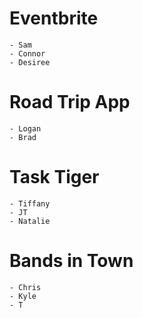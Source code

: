 # Eventbrite

    - Sam
    - Connor
    - Desiree

# Road Trip App

    - Logan
    - Brad

# Task Tiger

    - Tiffany
    - JT
    - Natalie

# Bands in Town

    - Chris
    - Kyle
    - T
